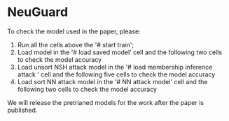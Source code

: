 # NeuGuard


To check the model used in the paper, please:
1. Run all the cells above the '# start train';
2. Load model in the '# load saved model' cell and the following two cells to check the model accuracy
3. Load unsort NSH attack model in the '# load membership inference attack ' cell and the following five cells to check the model accuracy
4. Load sort NN attack model in the '# NN attack model' cell and the following two cells to check the model accuracy

We will release the pretrianed models for the work after the paper is published.
<!-- The pretrained models can be download [here](https://drive.google.com/drive/folders/1qjPOpicHpCoKcdmL2Iko5f7P6ho5MrIq?usp=sharing). -->

<!-- The link include models for CIFAR10.  -->
